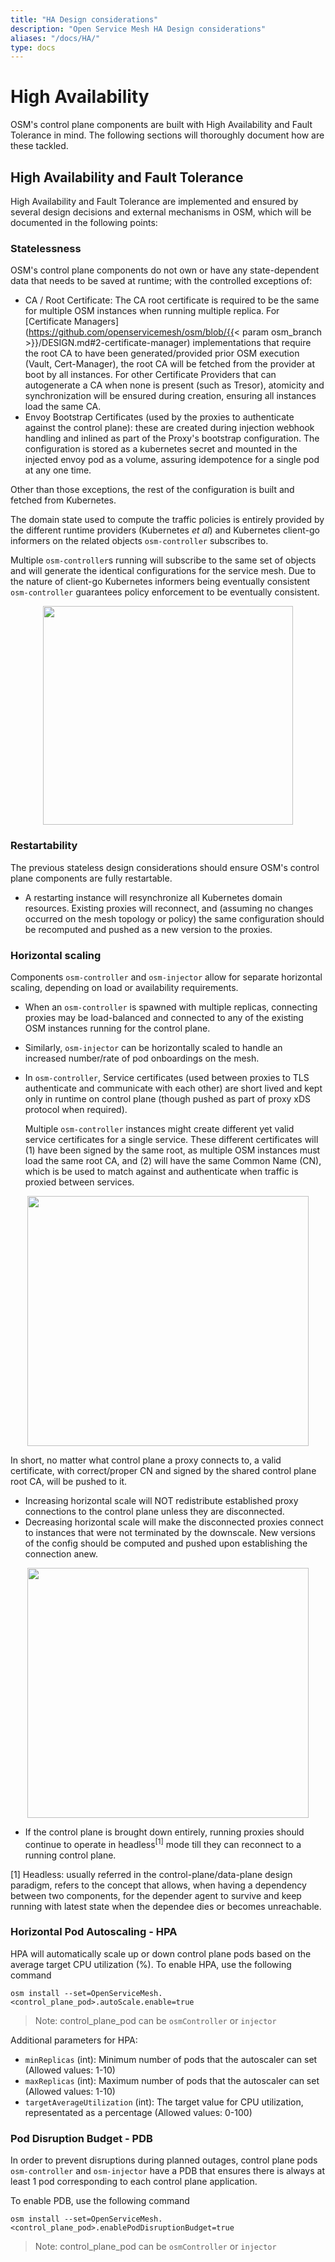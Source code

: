 ```yaml
---
title: "HA Design considerations"
description: "Open Service Mesh HA Design considerations"
aliases: "/docs/HA/"
type: docs
---
```


# High Availability

OSM's control plane components are built with High Availability and Fault Tolerance in mind. The following sections will thoroughly document how are these tackled.

## High Availability and Fault Tolerance

High Availability and Fault Tolerance are implemented and ensured by several design decisions and external mechanisms in OSM, which will be documented in the following points:

### Statelessness

OSM's control plane components do not own or have any state-dependent data that needs to be saved at runtime; with the controlled exceptions of:

- CA / Root Certificate: The CA root certificate is required to be the same for multiple OSM instances when running multiple replica. For [Certificate Managers](https://github.com/openservicemesh/osm/blob/{{< param osm_branch >}}/DESIGN.md#2-certificate-manager) implementations that require the root CA to have been generated/provided prior OSM execution (Vault, Cert-Manager), the root CA will be fetched from the provider at boot by all instances.
  For other Certificate Providers that can autogenerate a CA when none is present (such as Tresor), atomicity and synchronization will be ensured during creation, ensuring all instances load the same CA.
- Envoy Bootstrap Certificates (used by the proxies to authenticate against the control plane): these are created during injection webhook handling and inlined as part of the Proxy's bootstrap configuration. The configuration is stored as a kubernetes secret and mounted in the injected envoy pod as a volume, assuring idempotence for a single pod at any one time.

Other than those exceptions, the rest of the configuration is built and fetched from Kubernetes.

The domain state used to compute the traffic policies is entirely provided by the different runtime providers (Kubernetes _et al_) and Kubernetes client-go informers on the related objects `osm-controller` subscribes to.

Multiple `osm-controller`s running will subscribe to the same set of objects and will generate the identical configurations for the service mesh. Due to the nature of client-go Kubernetes informers being eventually consistent `osm-controller` guarantees policy enforcement to be eventually consistent.

<p align="center">
  <img src="/docs/images/ha/ha1.png" width="400" height="350"/>
</p>

### Restartability

The previous stateless design considerations should ensure OSM's control plane components are fully restartable.

- A restarting instance will resynchronize all Kubernetes domain resources. Existing proxies will reconnect, and (assuming no changes occurred on the mesh topology or policy) the same configuration should be recomputed and pushed as a new version to the proxies.

### Horizontal scaling

Components `osm-controller` and `osm-injector` allow for separate horizontal scaling, depending on load or availability requirements.

- When an `osm-controller` is spawned with multiple replicas, connecting proxies may be load-balanced and connected to any of the existing OSM instances running for the control plane.
- Similarly, `osm-injector` can be horizontally scaled to handle an increased number/rate of pod onboardings on the mesh.
- In `osm-controller`, Service certificates (used between proxies to TLS authenticate and communicate with each other) are short lived and kept only in runtime on control plane (though pushed as part of proxy xDS protocol when required).

  Multiple `osm-controller` instances might create different yet valid service certificates for a single service. These different certificates will (1) have been signed by the same root, as multiple OSM instances must load the same root CA, and (2) will have the same Common Name (CN), which is be used to match against and authenticate when traffic is proxied between services.

<p align="center">
  <img src="/docs/images/ha/ha2.png" width="450" height="400"/>
</p>

In short, no matter what control plane a proxy connects to, a valid certificate, with correct/proper CN and signed by the shared control plane root CA, will be pushed to it.

- Increasing horizontal scale will NOT redistribute established proxy connections to the control plane unless they are disconnected.
- Decreasing horizontal scale will make the disconnected proxies connect to instances that were not terminated by the downscale. New versions of the config should be computed and pushed upon establishing the connection anew.

<p align="center">
  <img src="/docs/images/ha/ha3.png" width="450" height="400"/>
</p>

- If the control plane is brought down entirely, running proxies should continue to operate in headless<sup>[1]</sup> mode till they can reconnect to a running control plane.

[1] Headless: usually referred in the control-plane/data-plane design paradigm, refers to the concept that allows, when having a dependency between two components, for the depender agent to survive and keep running with latest state when the dependee dies or becomes unreachable.

### Horizontal Pod Autoscaling - HPA

HPA will automatically scale up or down control plane pods based on the average target CPU utilization (%).
To enable HPA, use the following command

```
osm install --set=OpenServiceMesh.<control_plane_pod>.autoScale.enable=true
```

> Note: control_plane_pod can be `osmController` or `injector`

Additional parameters for HPA:

- `minReplicas` (int): Minimum number of pods that the autoscaler can set (Allowed values: 1-10)
- `maxReplicas` (int): Maximum number of pods that the autoscaler can set (Allowed values: 1-10)
- `targetAverageUtilization` (int): The target value for CPU utilization, representated as a percentage (Allowed values: 0-100)

### Pod Disruption Budget - PDB

In order to prevent disruptions during planned outages, control plane pods `osm-controller` and `osm-injector` have a PDB that ensures there is always at least 1 pod corresponding to each control plane application.

To enable PDB, use the following command

```
osm install --set=OpenServiceMesh.<control_plane_pod>.enablePodDisruptionBudget=true
```

> Note: control_plane_pod can be `osmController` or `injector`
